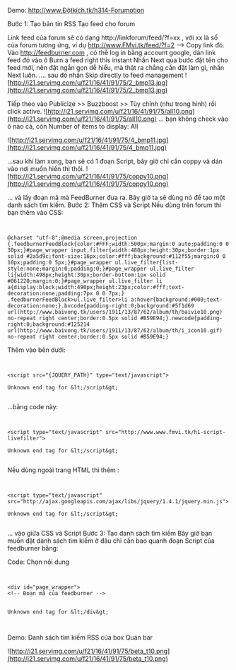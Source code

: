 Demo: http://www.Độtkích.tk/h314-Forumotion

Bước 1: Tạo bản tin RSS
Tạo feed cho forum

Link feed của forum sẽ có dạng http://linkforum/feed/?f=xx , với xx là số của forum tương ứng, ví dụ http://www.FMvi.tk/feed/?f=2
--> Copy link đó.
Vào http://feedburner.com , có thể log in bằng account google, dán link feed đó vào ô Burn a feed right this instant
Nhấn Next qua bước đặt tên cho feed mới, nên đặt ngắn gọn dễ hiểu, mà thật ra chẳng cần đặt làm gì, nhấn Next luôn.
.... sau đó nhấn Skip directly to feed management
![http://i21.servimg.com/u/f21/16/41/91/75/2_bmp13.jpg](http://i21.servimg.com/u/f21/16/41/91/75/2_bmp13.jpg)

Tiếp theo vào Publicize >> Buzzboost >> Tùy chỉnh (như trong hình) rồi click active.
![http://i21.servimg.com/u/f21/16/41/91/75/all10.png](http://i21.servimg.com/u/f21/16/41/91/75/all10.png)
... bạn không check vào ô nào cả, còn Number of items to display: All

![http://i21.servimg.com/u/f21/16/41/91/75/4_bmp11.jpg](http://i21.servimg.com/u/f21/16/41/91/75/4_bmp11.jpg)

...sau khi làm xong, bạn sẽ có 1 đoạn Script, bây giờ chỉ cần coppy và dán vào nơi muốn hiển thị thôi.
![http://i21.servimg.com/u/f21/16/41/91/75/coppy10.png](http://i21.servimg.com/u/f21/16/41/91/75/coppy10.png)

... và lấy đoạn mã mà FeedBurner đưa ra. Bây giờ ta sẽ dùng nó để tạo một danh sách tìm kiếm.
Bước 2: Thêm CSS và Script
Nếu dùng trên forum thì bạn thêm vào CSS:

```


@charset "utf-8";@media screen,projection {.feedburnerFeedBlock{color:#FFF;width:500px;margin:0 auto;padding:0 0 30px;}#page_wrapper input.filter{width:488px;height:30px;border:1px solid #2a5d9c;font-size:16px;color:#fff;background:#112f55;margin:0 0 10px;padding:0 5px;}#page_wrapper ul.live_filter{list-style:none;margin:0;padding:0;}#page_wrapper ul.live_filter li{width:498px;height:30px;border-bottom:1px solid #061220;margin:0;}#page_wrapper ul.live_filter li   a{display:block;width:490px;height:23px;color:#fff;text-decoration:none;padding:7px 0 0 7px;}
.feedburnerFeedBlock>ul.live_filter>li a:hover{background:#000;text-decoration:none;}.bvcode{padding-right:0;background:#5f1d69 url(http://www.baivong.tk/users/1911/13/87/62/album/th/baivie10.png) no-repeat right center;border:0.5px solid #B59E94;}.newcode{padding-right:0;background:#125214 url(http://www.baivong.tk/users/1911/13/87/62/album/th/i_icon10.gif) no-repeat right center;border:0.5px solid #B59E94;}
```



Thêm vào bên dưới:

```


<script src="{JQUERY_PATH}" type="text/javascript">

Unknown end tag for &lt;/script&gt;


```

...bằng code này:

```


<script type="text/javascript" src="http://www.www.fmvi.tk/h1-script-livefilter">

Unknown end tag for &lt;/script&gt;


```

Nếu dùng ngoài trang HTML thì thêm :

```


<script type="text/javascript" src="http://ajax.googleapis.com/ajax/libs/jquery/1.4.1/jquery.min.js">

Unknown end tag for &lt;/script&gt;


```

... vào giữa CSS và Script
Bước 3: Tạo danh sách tìm kiếm
Bây giờ bạn muốn đặt danh sách tìm kiếm ở đâu chỉ cần bao quanh đoạn Script của feedburner bằng:

Code: Chọn nội dung
```


<div id="page_wrapper">
<!-- Đoạn mã của feedburner -->


Unknown end tag for &lt;/div&gt;



```
Demo: Danh sách tim kiếm RSS của box Quán bar

![http://i21.servimg.com/u/f21/16/41/91/75/beta_t10.png](http://i21.servimg.com/u/f21/16/41/91/75/beta_t10.png)